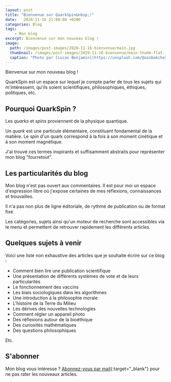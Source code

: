 ```yaml
---
layout: post
title: "Bienvenue sur QuarkSpin&nbsp;!"
date:   2020-11-16 21:00:00 +0200
categories: Blog
tags:
    - Mon blog
excerpt: Bienvenue sur mon nouveau blog !
image:
  path: /images/post-images/2020-11-16-bienvenue/main.jpg
  thumbnail: /images/post-images/2020-11-16-bienvenue/main-thumb-flat.jpg
  caption: "Photo par [Lucas Benjamin](https://unsplash.com/@aznbokchoy)"
---
```


Bienvenue sur mon nouveau blog !

QuarkSpin est un espace sur lequel je compte parler de tous les sujets qui m'intéressent, qu'ils soient scientifiques, philosophiques, éthiques, politiques, etc.

## Pourquoi QuarkSpin ?

Les *quarks* et *spins* proviennent de la physique quantique.

Un *quark* est une particule élémentaire, constituant fondamental de la matière. Le *spin* d'un quark correspond à la fois à son moment cinétique et à son moment magnétique.

J'ai trouvé ces termes inspirants et suffisamment abstraits pour représenter mon blog "fourretout".

## Les particularités du blog

Mon blog n'est pas ouvert aux commentaires. Il est pour moi un espace d'expression libre où j'expose certaines de mes réflexions, connaissances et trouvailles.

Il n'a pas non plus de ligne éditoriale, de rythme de publication ou de format fixé.

Les catégories, sujets ainsi qu'un moteur de recherche sont accessibles via le menu et permettent de retrouver rapidement les différents articles.

## Quelques sujets à venir

Voici une liste non exhaustive des articles que je souhaite écrire sur ce blog :

* Comment bien lire une publication scientifique
* Une présentation de différents systèmes de vote et de leurs particularités
* Le fonctionnement des vaccins
* Les biais sociologiques dans les algorithmes
* Une introduction à la philosophie morale
* L'histoire de la Terre du Milieu
* Les dérives des nouvelles technologies
* Comment régler un appareil photo
* Des réflexions autour de la bioéthique
* Des curiosités mathématiques
* Des questions philosophiques

Etc.

## S'abonner

Mon blog vous intéresse ? [Abonnez-vous par mail](https://follow.it/quarkspin?action=followPub){:target="_blank"} pour ne pas rater les nouveaux articles.
